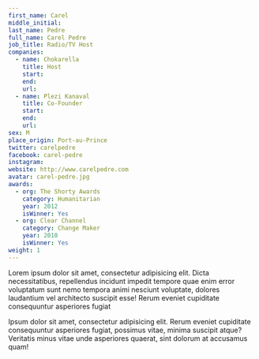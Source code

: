 ```yaml
---
first_name: Carel
middle_initial:
last_name: Pedre
full_name: Carel Pedre
job_title: Radio/TV Host
companies:
  - name: Chokarella
    title: Host
    start:
    end:
    url:
  - name: Plezi Kanaval
    title: Co-Founder
    start:
    end:
    url:
sex: M
place_origin: Port-au-Prince
twitter: carelpedre
facebook: carel-pedre
instagram:
website: http://www.carelpedre.com
avatar: carel-pedre.jpg
awards:
  - org: The Shorty Awards
    category: Humanitarian
    year: 2012
    isWinner: Yes
  - org: Clear Channel
    category: Change Maker
    year: 2010
    isWinner: Yes
weight: 1
---
```

Lorem ipsum dolor sit amet, consectetur adipisicing elit. Dicta necessitatibus, repellendus incidunt impedit tempore quae enim error voluptatum sunt nemo tempora animi nesciunt voluptate, dolores laudantium vel architecto suscipit esse! Rerum eveniet cupiditate consequuntur asperiores fugiat

Ipsum dolor sit amet, consectetur adipisicing elit. Rerum eveniet cupiditate consequuntur asperiores fugiat, possimus vitae, minima suscipit atque? Veritatis minus vitae unde asperiores quaerat, sint dolorum at accusamus quam!
